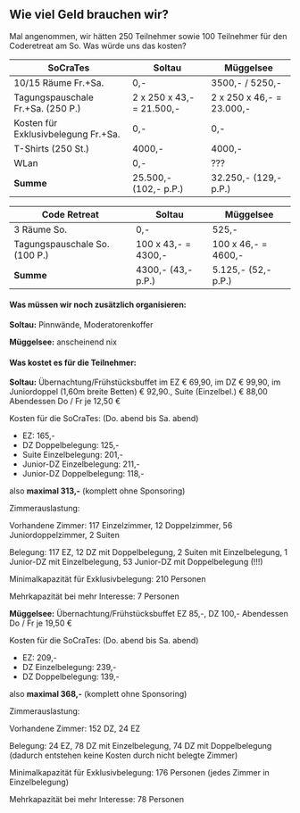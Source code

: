 ## Wie viel Geld brauchen wir?

Mal angenommen, wir hätten 250 Teilnehmer sowie 100 Teilnehmer für den Coderetreat am So. Was würde uns das kosten?

|**SoCraTes**                                                 | Soltau            | Müggelsee |
|---|---|---|
|10/15 Räume Fr.+Sa.                        | 0,-                 | 3500,- / 5250,-|
|Tagungspauschale Fr.+Sa. (250 P.)   | 2 x 250 x 43,- = 21.500,- | 2 x 250 x 46,- = 23.000,-|
|Kosten für Exklusivbelegung Fr.+Sa. | 0,- | 0,- |
|T-Shirts (250 St.)                                | 4000,-           | 4000,-|
|WLan                                                 | 0,- | ??? |
|**Summe** | 25.500,- (102,- p.P.) | 32.250,- (129,- p.P.) |



|Code Retreat                                                | Soltau            | Müggelsee |
|---|---|---|
|3 Räume So.                                     |0,-                   | 525,-|
|Tagungspauschale So. (100 P.)        | 100 x 43,- = 4300,- | 100 x 46,- = 4600,-|
|**Summe** | 4300,- (43,- p.P.) | 5.125,- (52,- p.P.) |


#### Was müssen wir noch zusätzlich organisieren:

**Soltau:** Pinnwände, Moderatorenkoffer

**Müggelsee:** anscheinend nix


#### Was kostet es für die Teilnehmer:

**Soltau:** Übernachtung/Frühstücksbuffet im EZ € 69,90, im DZ € 99,90, im Juniordoppel (1,60m breite Betten) € 92,90., Suite (Einzelbel.) € 88,00
Abendessen Do / Fr je 12,50 €

Kosten für die SoCraTes: (Do. abend bis Sa. abend)

* EZ: 165,-
* DZ Doppelbelegung: 125,-
* Suite Einzelbelegung: 201,-
* Junior-DZ Einzelbelegung: 211,-
* Junior-DZ Doppelbelegung: 118,-

also **maximal 313,-** (komplett ohne Sponsoring)

Zimmerauslastung: 

Vorhandene Zimmer: 117 Einzelzimmer, 12 Doppelzimmer, 56 Juniordoppelzimmer, 2 Suiten

Belegung: 117 EZ, 12 DZ mit Doppelbelegung, 2 Suiten mit Einzelbelegung, 1 Junior-DZ mit Einzelbelegung, 53 Junior-DZ mit Doppelbelegung (!!!)

Minimalkapazität für Exklusivbelegung: 210 Personen

Mehrkapazität bei mehr Interesse: 7 Personen

**Müggelsee:** Übernachtung/Frühstücksbuffet EZ 85,-, DZ 100,-
Abendessen Do / Fr je 19,50 €

Kosten für die SoCraTes: (Do. abend bis Sa. abend)

* EZ: 209,-
* DZ Einzelbelegung: 239,-
* DZ Doppelbelegung: 139,-

also **maximal 368,-** (komplett ohne Sponsoring)

Zimmerauslastung: 

Vorhandene Zimmer: 152 DZ, 24 EZ

Belegung: 24 EZ, 78 DZ mit Einzelbelegung, 74 DZ mit Doppelbelegung
(dadurch entstehen keine Kosten durch nicht belegte Zimmer)

Minimalkapazität für Exklusivbelegung: 176 Personen (jedes Zimmer in Einzelbelegung)

Mehrkapazität bei mehr Interesse: 78 Personen
